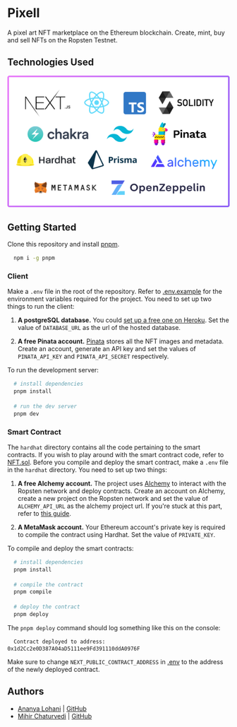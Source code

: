 # Pixell

A pixel art NFT marketplace on the Ethereum blockchain. Create, mint, buy and sell NFTs on the Ropsten Testnet.

## Technologies Used

![Tech Stack](public/tech-stack.png)

## Getting Started

Clone this repository and install [pnpm](https://pnpm.io).

```bash
  npm i -g pnpm
```

### Client

Make a `.env` file in the root of the repository. Refer to [.env.example](.env.example) for the environment variables required for the project. You need to set up two things to run the client:

1. **A postgreSQL database.** You could [set up a free one on Heroku](https://dev.to/prisma/how-to-setup-a-free-postgresql-database-on-heroku-1dc1). Set the value of `DATABASE_URL` as the url of the hosted database.

2. **A free Pinata account.** [Pinata](https://www.pinata.cloud/) stores all the NFT images and metadata. Create an account, generate an API key and set the values of `PINATA_API_KEY` and `PINATA_API_SECRET` respectively.

To run the development server:

```bash
  # install dependencies
  pnpm install

  # run the dev server
  pnpm dev
```

### Smart Contract

The `hardhat` directory contains all the code pertaining to the smart contracts. If you wish to play around with the smart contract code, refer to [NFT.sol](hardhat/contracts/NFT.sol). Before you compile and deploy the smart contract, make a `.env` file in the `hardhat` directory. You need to set up two things:

1. **A free Alchemy account.** The project uses [Alchemy](https://www.alchemy.com/) to interact with the Ropsten network and deploy contracts. Create an account on Alchemy, create a new project on the Ropsten network and set the value of `ALCHEMY_API_URL` as the alchemy project url. If you're stuck at this part, refer to [this guide](https://ethereum.org/en/developers/tutorials/how-to-write-and-deploy-an-nft/#make-api-key).

2. **A MetaMask account.** Your Ethereum account's private key is required to compile the contract using Hardhat. Set the value of `PRIVATE_KEY`.

To compile and deploy the smart contracts:

```bash
  # install dependencies
  pnpm install

  # compile the contract
  pnpm compile

  # deploy the contract
  pnpm deploy
```

The `pnpm deploy` command should log something like this on the console:

```
  Contract deployed to address: 0x1d2Cc2e0D387A04aD5111ee9Fd391110ddA0976F
```

Make sure to change `NEXT_PUBLIC_CONTRACT_ADDRESS` in [.env](.env) to the address of the newly deployed contract.

## Authors

- [Ananya Lohani](https://lohani.dev) | [GitHub](https://github.com/ananyalohani)
- [Mihir Chaturvedi](https://mihir.ch) | [GitHub](https://github.com/plibither8)
